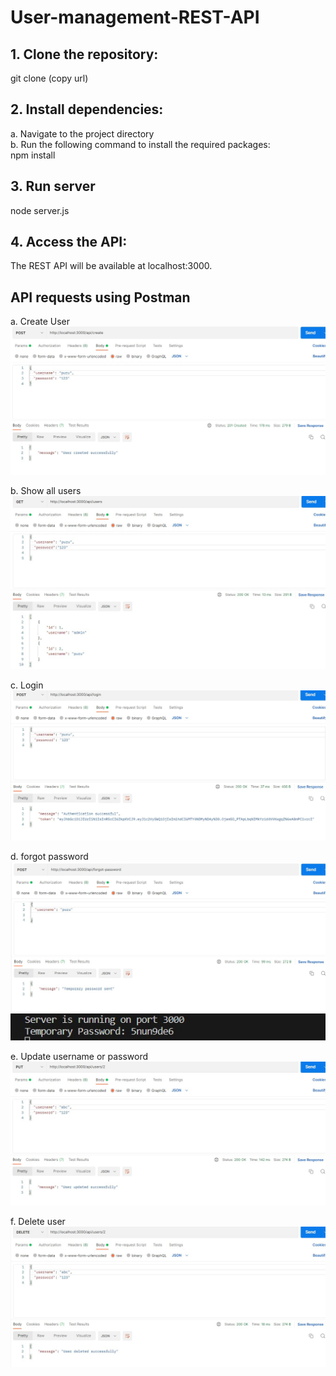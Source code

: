 # User-management-REST-API

## 1. Clone the repository:
git clone (copy url)

## 2. Install dependencies:
a. Navigate to the project directory<br/>
b. Run the following command to install the required packages:<br/>
npm install

## 3. Run server
node server.js

## 4. Access the API:
The REST API will be available at localhost:3000.<br/>

## API requests using Postman 

a. Create User
![Alt text](./screenshots/create.jpeg)

b. Show all users
![Alt text](./screenshots/showall.jpeg)

c. Login 
![Alt text](./screenshots/login.jpeg)

d. forgot password
![Alt text](./screenshots/forgot.jpeg)
![Alt text](./screenshots/temp1.jpeg)

e. Update username or password
![Alt text](./screenshots/update.jpeg)

f. Delete user
![Alt text](./screenshots/delete.jpeg)
